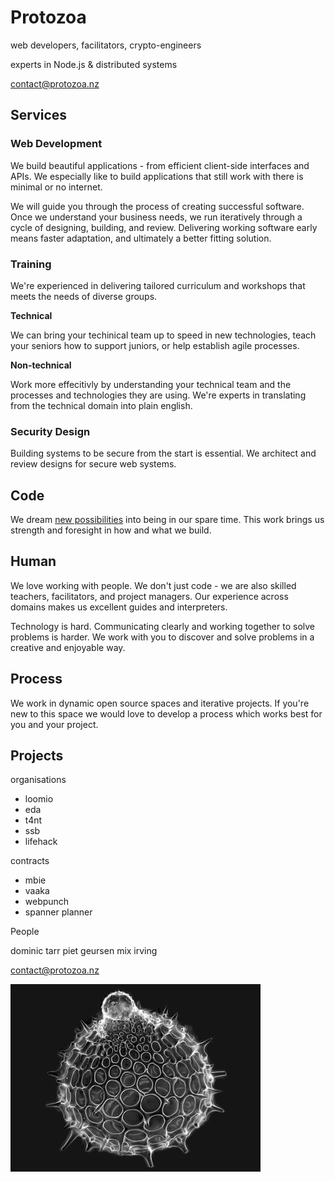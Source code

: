 # Protozoa

<div class='tagline'>

  web developers, facilitators, crypto-engineers

  experts in Node.js & distributed systems

</div>

contact@protozoa.nz


<section>

## Services

### Web Development

We build beautiful applications - from efficient client-side interfaces and APIs.
We especially like to build applications that still work with there is minimal or no internet.

We will guide you through the process of creating successful software.
Once we understand your business needs, we run iteratively through a cycle of designing, building, and review.
Delivering working software early means faster adaptation, and ultimately a better fitting solution.


### Training

We're experienced in delivering tailored curriculum and workshops that meets the needs of diverse groups.

**Technical**

We can bring your techinical team up to speed in new technologies, teach your seniors how to support juniors, or help establish agile processes.

**Non-technical**

Work more effecitivly by understanding your technical team and the processes and technologies they are using.
We're experts in translating from the technical domain into plain english.

### Security Design 

Building systems to be secure from the start is essential.
We architect and review designs for secure web systems. 



</section>
















<section>

## Code

We dream [new possibilities](http://www.scuttlebutt.nz) into being in our spare time. This work brings us strength and foresight in how and what we build.


## Human

We love working with people. We don't just code - we are also skilled teachers, facilitators, and project managers.
Our experience across domains makes us excellent guides and interpreters.

Technology is hard. Communicating clearly and working together to solve problems is harder. We work with you to discover and solve problems in a creative and enjoyable way.


## Process 

We work in dynamic open source spaces and iterative projects. If you're new to this space we would love to develop a process which works best for you and your project.


</section>


<section>

## Projects

organisations
- loomio
- eda
- t4nt
- ssb
- lifehack

contracts
- mbie
- vaaka
- webpunch
- spanner planner


</section>


<section>

People

dominic tarr
piet geursen
mix irving 

contact@protozoa.nz

</section>

<img class='signature' src='radiolarians.jpeg' />


